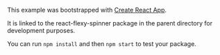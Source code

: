 This example was bootstrapped with [Create React App](https://github.com/facebook/create-react-app).

It is linked to the react-flexy-spinner package in the parent directory for development purposes.

You can run `npm install` and then `npm start` to test your package.
